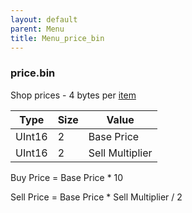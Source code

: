 ```yaml
---
layout: default
parent: Menu
title: Menu_price_bin
---
```


### price.bin

Shop prices - 4 bytes per [item](../Lists/Item_Codes)

| Type   | Size | Value           |
|--------|------|-----------------|
| UInt16 | 2    | Base Price      |
| UInt16 | 2    | Sell Multiplier |

Buy Price = Base Price \* 10

Sell Price = Base Price \* Sell Multiplier / 2
